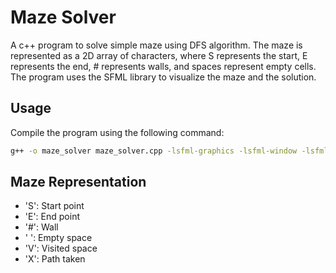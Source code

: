 # Maze Solver
A c++ program to solve simple maze using DFS algorithm. The maze is represented as a 2D array of characters, where S represents the start, E represents the end, # represents walls, and spaces represent empty cells. The program uses the SFML library to visualize the maze and the solution.

## Usage

Compile the program using the following command:

```bash
g++ -o maze_solver maze_solver.cpp -lsfml-graphics -lsfml-window -lsfml-system
```

## Maze Representation

- 'S': Start point
- 'E': End point
- '#': Wall
- ' ': Empty space
- 'V': Visited space
- 'X': Path taken
